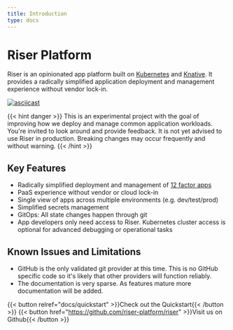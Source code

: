 ```yaml
---
title: Introduction
type: docs
---
```


# Riser Platform

Riser is an opinionated app platform built on [Kubernetes](https://kubernetes.io/) and [Knative](https://knative.dev). It provides a radically simplified application deployment and management experience without vendor lock-in.

[![asciicast](https://asciinema.org/a/277448.svg)](https://asciinema.org/a/277448?autoplay=1&cols=160&rows=40)

{{< hint danger >}} This is an experimental project with the goal of improving how we deploy and manage common application workloads. You're invited to look around and provide feedback. It is not yet advised to use Riser in production. Breaking changes may occur frequently and without warning.
{{< /hint >}}

## Key Features

- Radically simplified deployment and management of [12 factor apps](https://12factor.net/)
- PaaS experience without vendor or cloud lock-in
- Single view of apps across multiple environments (e.g. dev/test/prod)
- Simplified secrets management
- GitOps: All state changes happen through git
- App developers only need access to Riser. Kubernetes cluster access is optional for advanced debugging or operational tasks


## Known Issues and Limitations

- GitHub is the only validated git provider at this time. This is no GitHub specific code so it's likely that other providers will function reliably.
- The documentation is very sparse. As features mature more documentation will be added.



{{< button relref="docs/quickstart" >}}Check out the Quickstart{{< /button >}}
{{< button href="https://github.com/riser-platform/riser" >}}Visit us on Github{{< /button >}}
